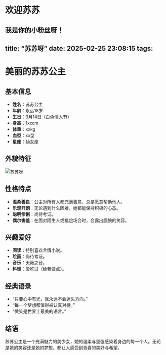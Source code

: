 # 欢迎苏苏

我是你的小粉丝呀！
---
title: “苏苏呀”
date: 2025-02-25 23:08:15
tags:
---
# 美丽的苏苏公主

## 基本信息
- **姓名**：苏苏公主
- **年龄**：永远18岁
- **生日**：3月14日（白色情人节）
- **身高**：1xxcm
- **体重**：xxkg
- **血型**：xx型
- **星座**：仙女座

## 外貌特征
![苏苏呀](https://i0.hdslb.com/bfs/new_dyn/dfe53532fe105354ecd91bffe7bc6be73546783552637667.png@536w_536h_1c_1s.webp) 

## 性格特点
- **温柔善良**：公主对所有人都充满善意，总是愿意帮助他人。
- **乐观开朗**：无论遇到什么困难，她都能保持积极的心态。
- **聪明伶俐**：尚待考证。
- **偶尔害羞**：在面对陌生人或尴尬场合时，会露出腼腆的笑容。

## 兴趣爱好
- **阅读**：特别喜欢言情小说。
- **绘画**：尚待考证。
- **音乐**：天籁之音。
- **料理**：没吃过（给我做点）。

## 经典语录
- “只要心中有光，就永远不会迷失方向。”
- “每一个梦想都值得被认真对待。”
- “微笑是世界上最美的语言。”

## 结语
苏苏公主是一个充满魅力的美少女，她的温柔与坚强感染着身边的每一个人。无论是她的笑容还是她的梦想，都让人感受到青春的美好与希望。

 
